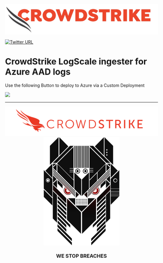 ![CrowdStrike Logscale Ingester](https://raw.githubusercontent.com/CrowdStrike/azure-aad-logscale-ingester/main/docs/asset/cs-logo.png)

[![Twitter URL](https://img.shields.io/twitter/url?label=Follow%20%40CrowdStrike&style=social&url=https%3A%2F%2Ftwitter.com%2FCrowdStrike)](https://twitter.com/CrowdStrike)<br/>

# CrowdStrike LogScale ingester for Azure AAD logs

Use the following Button to deploy to Azure via a Custom Deployment

<a href="https://portal.azure.com/#blade/Microsoft_Azure_CreateUIDef/CustomDeploymentBlade/uri/https%3A%2F%2Fraw%2Egithubusercontent%2Ecom%2Fdaningu%2Fazure%2Daad%2Dlogscale%2Dingester2%2Fmain%2Fdeploy%2FazureDeploy%2Ejson/createUIDefinitionUri/https%3A%2F%2Fraw%2Egithubusercontent%2Ecom%2Fdaningu%2Fazure%2Daad%2Dlogscale%2Dingester2%2Fmain%2Fdeploy%2FazureDeploy%2Eportal%2Ejson" target="_blank">
<img src="https://aka.ms/deploytoazurebutton"/>
</a>

---


<p align="center"><img src="https://raw.githubusercontent.com/CrowdStrike/azure-aad-logscale-ingester/main/docs/asset/cs-logo-footer.png"><BR/><img width="250px" src="https://raw.githubusercontent.com/CrowdStrike/azure-aad-logscale-ingester/main/docs/asset/adversary-red-eyes.png"></P>
<h3><P align="center">WE STOP BREACHES</P></h3>
